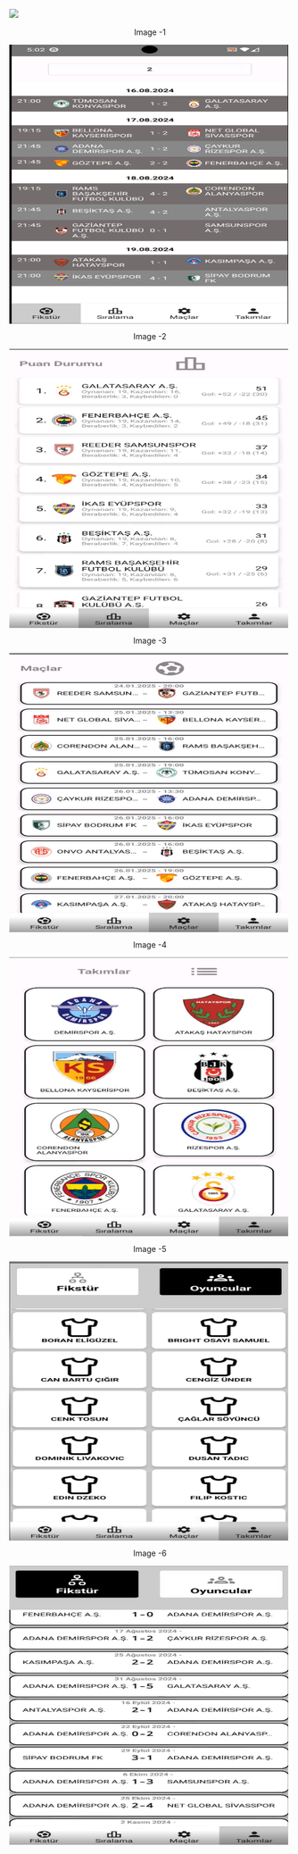 
[![](https://markdown-videos-api.jorgenkh.no/youtube/Ds9mcfbJItI)](https://youtu.be/Ds9mcfbJItI)

<p style="margin-bottom:'20px;'"align="center">Image -1</p>
<img src="images/img%20(2).png" height="500" width="500" align="center"/>
<p style="margin-bottom:'20px;'"align="center">Image -2</p>
<img src="images/img%20(3).png" height="500" width="500" align="center"/><p style="margin-bottom:'20px;'"align="center">Image -3</p>
<img src="images/img%20(4).png" height="500" width="500" align="center"/>
<p style="margin-bottom:'20px;'"align="center">Image -4</p>
<img src="images/img%20(5).png" height="500" width="500" align="center"/>
<p style="margin-bottom:'20px;'"align="center">Image -5</p>
<img src="images/img%20(1).png" height="500" width="500" align="center"/>
<p style="margin-bottom:'40px;'"align="center">Image -6</p>
<img src="images/img%20(6).png" height="500" width="500" align="center"/>
